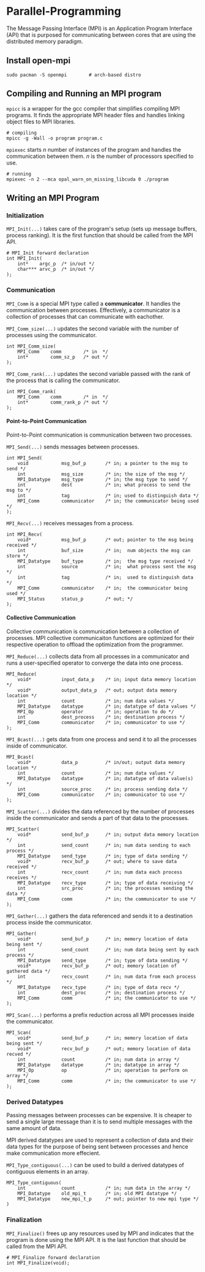 # Parallel-Programming
The Message Passing Interface (MPI) is an Application Program Interface (API)
that is purposed for communicating between cores that are using the distributed
memory paradigm.

## Install open-mpi

```
sudo pacman -S openmpi        # arch-based distro
```

## Compiling and Running an MPI program
`mpicc` is a wrapper for the gcc compiler that simplifies compiling MPI 
programs. It finds the appropriate MPI header files and handles linking object
files to MPI libraries.

```
# compiling
mpicc -g -Wall -o program program.c
```

`mpiexec` starts *n* number of instances of the program and handles the
communication between them. *n* is the number of processors specified to use.

```
# running
mpiexec -n 2 --mca opal_warn_on_missing_libcuda 0 ./program
```

## Writing an MPI Program 

### Initialization
`MPI_Init(...)` takes care of the program's setup (sets up message buffers,
process ranking). It is the first function that should be called from the MPI
API.

```
# MPI_Init forward declaration
int MPI_Init(
    int*    argc_p  /* in/out */
    char*** arvc_p  /* in/out */
);
```

### Communication

`MPI_Comm` is a special MPI type called a **communicator**. It handles the
communication between processes. Effectively, a communicator is a collection of
processes that can communicate with eachother.


`MPI_Comm_size(...)` updates the second variable with the number of processes
using the communicator. 

```
int MPI_Comm_size(
    MPI_Comm    comm        /* in  */
    int*        comm_sz_p   /* out */
);
```

`MPI_Comm_rank(...)` updates the second variable passed with the rank of the
process that is calling the communicator.

```
int MPI_Comm_rank(
    MPI_Comm    comm        /* in  */
    int*        comm_rank_p /* out */
);
```

#### Point-to-Point Communication
Point-to-Point communication is communication between two processes.

`MPI_Send(...)` sends messages between processes.

```
int MPI_Send(
    void            msg_buf_p       /* in; a pointer to the msg to send */
    int             msg_size        /* in; the size of the msg */
    MPI_Datatype    msg_type        /* in; the msg type to send */
    int             dest            /* in; what process to send the msg to */
    int             tag             /* in; used to distinguish data */
    MPI_Comm        communicator    /* in; the communicator being used */
);
```

`MPI_Recv(...)` receives messages from a process.

```
int MPI_Recv(
    void*           msg_buf_p       /* out; pointer to the msg being received */
    int             buf_size        /* in;  num objects the msg can store */
    MPI_Datatype    buf_type        /* in;  the msg type received */
    int             source          /* in;  what process sent the msg */
    int             tag             /* in;  used to distinguish data */
    MPI_Comm        communicator    /* in;  the communicator being used */
    MPI_Status      status_p        /* out; */
);
```

#### Collective Communication
Collective communication is communication between a collection of processes.
MPI collective communicaiton functions are optimized for their respective
operation to offload the optimization from the programmer.

`MPI_Reduce(...)` collects data from all processes in a communicator and runs a
user-specified operator to converge the data into one process.

```
MPI_Reduce(
    void*           input_data_p    /* in; input data memory location */
    void*           output_data_p   /* out; output data memory location */
    int             count           /* in; num data values */
    MPI_Datatype    datatype        /* in; datatype of data values */
    MPI_Op          operator        /* in; operation to do */
    int             dest_process    /* in; destination process */
    MPI_Comm        communicator    /* in; communicator to use */
);
```

`MPI_Bcast(...)` gets data from one process and send it to all the processes
inside of communicator.

```
MPI_Bcast(
    void*           data_p          /* in/out; output data memory location */
    int             count           /* in; num data values */
    MPI_Datatype    datatype        /* in; datatype of data value(s) */
    int             source_proc     /* in; process sending data */
    MPI_Comm        communicator    /* in; communicator to use */
);
```

`MPI_Scatter(...)` divides the data referenced by the number of processes inside
the communicator and sends a part of that data to the processes.

```
MPI_Scatter(
    void*           send_buf_p      /* in; output data memory location */
    int             send_count      /* in; num data sending to each process */
    MPI_Datatype    send_type       /* in; type of data sending */
    void*           recv_buf_p      /* out; where to save data received */
    int             recv_count      /* in; num data each process receives */
    MPI_Datatype    recv_type       /* in; type of data receiving */
    int             src_proc        /* in; the processes sending the data */
    MPI_Comm        comm            /* in; the communicator to use */
);
```

`MPI_Gather(...)` gathers the data referenced and sends it to a destination process
inside the communicator.

```
MPI_Gather(
    void*           send_buf_p      /* in; memory location of data being sent */
    int             send_count      /* in; num data being sent by each process */
    MPI_Datatype    send_type       /* in; type of data sending */
    void*           recv_buf_p      /* out; memory location of gathered data */
    int             recv_count      /* in; num data from each process */
    MPI_Datatype    recv_type       /* in; type of data recv */
    int             dest_proc       /* in; destination process */
    MPI_Comm        comm            /* in; the communicator to use */
);
```

`MPI_Scan(...)` performs a prefix reduction across all MPI processes inside the
communicator.

```
MPI_Scan(
    void*           send_buf_p      /* in; memory location of data being sent */
    void*           recv_buf_p      /* out; memory location of data recved */
    int             count           /* in; num data in array */
    MPI_Datatype    datatype        /* in; datatype in array */
    MPI_Op          op              /* in; operation to perform on array */
    MPI_Comm        comm            /* in; the communicator to use */
);
```

### Derived Datatypes
Passing messages between processes can be expensive. It is cheaper to send a
single large message than it is to send multiple messages with the same amount
of data.

MPI derived datatypes are used to represent a collection of data and their data
types for the purpose of being sent between processes and hence make
communication more effecient.

`MPI_Type_contiguous(...)` can be used to build a derived datatypes of
contiguous elements in an array.

```
MPI_Type_contiguous(
    int             count           /* in; num data in the array */
    MPI_Datatype    old_mpi_t       /* in; old MPI datatype */
    MPI_Datatype    new_mpi_t_p     /* out; pointer to new mpi type */
)
```

### Finalization
`MPI_Finalize()` frees up any resources used by MPI and indicates that the
program is done using the MPI API. It is the last function that should be called
from the MPI API.

```
# MPI_Finalize forward declaration
int MPI_Finalize(void);
```

